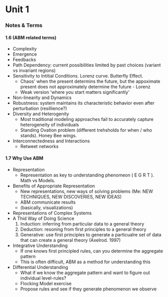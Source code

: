  # Unit 1

### Notes & Terms
#### 1.6 (ABM related terms)
- Complexity
- Emergence
- Feedbacks
- Path Dependency: current possibilities limited by past choices (variant vs invariant regions)
- Sensitivity to Intitial Conditions. Lorenz curve. Butterfly Effect.
  - Chaos' when the present determins the future, but the appoximate present does not approximately determine the future - Lorenz
  - Weak version 'where you start matters significantly'
- Non-linearity and Dynamics
- Robustness: system maintains its characteristic behavior even after perturbation (resillience?) 
- Diversity and Heterogenity
  - Most traditional modeling approaches fail to accurately capture heterogeneity of individuals
  - Standing Ovation problem (different trehsholds for when / who stands). Honey Bee wings. 
- Interconnectedness and Interactions
  - Retweet networks

#### 1.7 Why Use ABM
- Representation
  - Representation as key to understanding phenomeon ( E G R T ). Math vs Models.
- Benefits of Appropriate Representation
  - New representations, new ways of solving problems (Me: NEW TECHNIQUES, NEW DISCOVERIES, NEW IDEAS)
  - ABM communicate results 
  - (basically, visualizations)
- Representations of Complex Systems
- A Thid Way of Doing Science
  1. Induction: inferring from particular data to a general theory
  2. Deduction: resoning from first principles to a general theory
  3. Generative: use first principles to generate a particualre set of data that can create a general theory (Axelrod. 1997)
- Integrative Understanding
  - If one knows first principled rules, can you determine the aggregate pattern
  - This is often difficult, ABM as a method for understanding this
- Differential Understanding
  - What if we know the aggregate pattern  and want to figure out individual level-rules?
  - Flocking Model exercise
  - Propose rules and see if they generate phenomenon we observe
  
